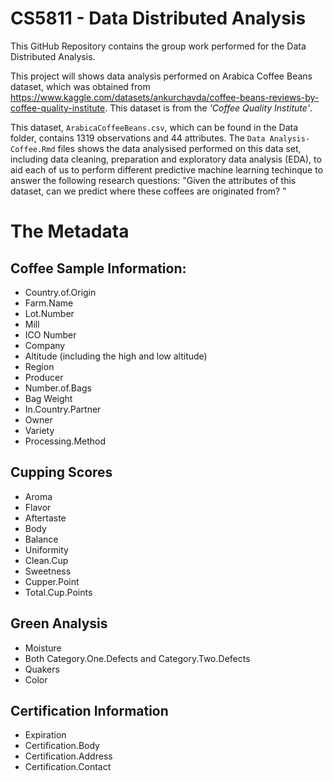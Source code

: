 # CS5811 - Data Distributed Analysis 

This GitHub Repository contains the group work performed for the Data Distributed Analysis. 

This project will shows data analysis performed on Arabica Coffee Beans dataset, which was obtained from https://www.kaggle.com/datasets/ankurchavda/coffee-beans-reviews-by-coffee-quality-institute. This dataset is from the *'Coffee Quality Institute'*.

This dataset, `ArabicaCoffeeBeans.csv`, which can be found in the Data folder, contains 1319 observations and 44 attributes. The `Data Analysis-Coffee.Rmd` files shows the data analysised performed on this data set, including data cleaning, preparation and exploratory data analysis (EDA), to aid each of us to perform different predictive machine learning techinque to answer the following research questions: "Given the attributes of this dataset, can we predict where these coffees are originated from? "

# The Metadata

## Coffee Sample Information:
- Country.of.Origin
- Farm.Name
- Lot.Number
- Mill
- ICO Number 
- Company
- Altitude (including the high and low altitude)
- Region
- Producer
- Number.of.Bags
- Bag Weight
- In.Country.Partner
- Owner
- Variety
- Processing.Method

## Cupping Scores
- Aroma
- Flavor
- Aftertaste
- Body
- Balance
- Uniformity
- Clean.Cup
- Sweetness
- Cupper.Point 
- Total.Cup.Points

## Green Analysis
- Moisture
- Both Category.One.Defects and Category.Two.Defects
- Quakers
- Color

## Certification Information
- Expiration
- Certification.Body
- Certification.Address
- Certification.Contact
